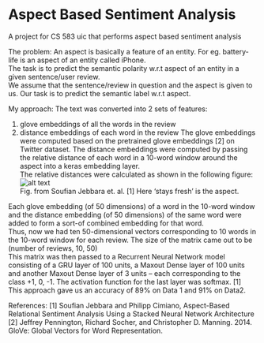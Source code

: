 # Aspect Based Sentiment Analysis
A project for CS 583 uic that performs aspect based sentiment analysis 

The problem: An aspect is basically a feature of an entity. For eg. battery-life is an aspect of an entity called iPhone.   
The task is to predict the semantic polarity w.r.t aspect of an entity in a given sentence/user review.  
We assume that the sentence/review in question and the aspect is given to us. Our task is to predict the semantic label w.r.t aspect.   

My approach: 
The text was converted into 2 sets of features: 
1.	glove embeddings of all the words in the review
2.  distance embeddings of each word in the review 
The glove embeddings were computed based on the pretrained glove embeddings [2] on Twitter dataset. 
The distance embeddings were computed by passing the relative distance of each word in a 10-word window around the aspect into a keras embedding layer.  
The relative distances were calculated as shown in the following figure:   
![alt text](https://raw.githubusercontent.com/username/projectname/master/dist_img.png)  
Fig. from Soufian Jebbara et. al. [1]
Here ‘stays fresh’ is the aspect.

Each glove embedding (of 50 dimensions) of a word in the 10-word window and the distance embedding (of 50 dimensions) of the same word were added to form a sort-of combined embedding for that word.   
Thus, now we had ten 50-dimensional vectors corresponding to 10 words in the 10-word window for each review. The size of the matrix came out to be (number of reviews, 10, 50)  
This matrix was then passed to a Recurrent Neural Network model consisting of a GRU layer of 100 units, a Maxout Dense layer of 100 units and another Maxout Dense layer of 3 units – each corresponding to the class +1, 0, -1. The activation function for the last layer was softmax. [1]  
This approach gave us an accuracy of 89% on Data 1 and 91% on Data2.    

References: 
[1] Soufian Jebbara and Philipp Cimiano, Aspect-Based Relational Sentiment Analysis Using a Stacked Neural Network Architecture
[2] Jeffrey Pennington, Richard Socher, and Christopher D. Manning. 2014. GloVe: Global Vectors for Word Representation.

